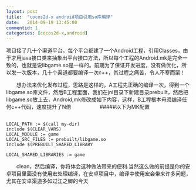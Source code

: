 ```yaml
---
layout: post
title:  "cocos2d-x android项目引用so库编译"
date:   2014-09-19 13:45:00
commentid: 1
categories: [cocos2d-x,android]
---
```


   项目接了几十个渠道平台，每个平台都建了一个Android工程，引用Classes，由于才用java接口类来抽象出平台接口方法，所以每个工程的Android.mk是完全一致的，也就是说libgame.so是一样的。前期为了保证开发进度，没有做优化，所以发一次版本，几十个渠道都要编译一次c++，其过程之痛苦，令人不寒而栗！

　　想办法来优化发布过程，思路是这样的，A工程先正确的编译一次，得到一个libgame.so库文件，然后B工程里面，我们在jni目录下新建目录prebuilt，然后把libgame.so放上去，Android,mk修改成如下内容，这样，B工程根本毋须编译任何c++代码，速度提升了N倍　　
　　　
#####以下为MK配置	

	　		　	
	LOCAL_PATH := $(call my-dir)
	include $(CLEAR_VARS)
	LOCAL_MODULE := game
	LOCAL_SRC_FILES := prebuilt/libgame.so
	include $(PREBUILT_SHARED_LIBRARY 
	
	LOCAL_SHARED_LIBRARIES := game

　　clean，然后编译，你将体会这种做法带来的便利.当然这么做的前提是你的安卓项目里面没有使用宏处理编译，在安卓项目中，编译中使用宏会带来许多问题，尤其在安卓渠道多如过江之鲫的今天


